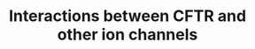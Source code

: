 ---
annotations:
- type: Pathway Ontology
  value: chloride ion transport pathway
authors:
- Flipke
- Thomas
- Khanspers
- MaintBot
- Ddigles
- Egonw
- Mkutmon
description: The CFTR receptor (an ion channel, which transports CL- out of the cell)
  can form a complex with CFTR assiciated protein (CAL), followed by degradation.
  If NHERF1 is present it will form a complex with the CFTR receptor (by binding the
  PDZ1 region), inhibiting degradation. This complex will bind to other proteins /
  ion channels. One of these ion channels is the Slc26 family, which binds to the
  PDZ2 region of NHERF1. After forming this complex  Cl- and NaHCO3 secretion will
  be performed. The same thing happens with the ENaC (an ion channel, which transports
  Na+), which consists of 3 subunits (alfa, beta & gamma). This channels binds YES-accosiated
  protein (YAP), which in his turn binds the PDZ2 region of NHERF1. Also c-YES will
  bind to NHERF1, which inhibits the ENaC channel. By forming this complex Cl- secretion
  will be induced, while Na+ absorption will be reduced.
last-edited: 2015-11-16
organisms:
- Rattus norvegicus
redirect_from:
- /index.php/Pathway:WP1485
- /instance/WP1485
schema-jsonld:
- '@context': https://schema.org/
  '@id': https://wikipathways.github.io/pathways/WP1485.html
  '@type': Dataset
  creator:
    '@type': Organization
    name: WikiPathways
  description: The CFTR receptor (an ion channel, which transports CL- out of the
    cell) can form a complex with CFTR assiciated protein (CAL), followed by degradation.
    If NHERF1 is present it will form a complex with the CFTR receptor (by binding
    the PDZ1 region), inhibiting degradation. This complex will bind to other proteins
    / ion channels. One of these ion channels is the Slc26 family, which binds to
    the PDZ2 region of NHERF1. After forming this complex  Cl- and NaHCO3 secretion
    will be performed. The same thing happens with the ENaC (an ion channel, which
    transports Na+), which consists of 3 subunits (alfa, beta & gamma). This channels
    binds YES-accosiated protein (YAP), which in his turn binds the PDZ2 region of
    NHERF1. Also c-YES will bind to NHERF1, which inhibits the ENaC channel. By forming
    this complex Cl- secretion will be induced, while Na+ absorption will be reduced.
  keywords:
  - ENaC
  - CAL
  - YAP
  - ENaCa
  - Cftr
  - ENaCg
  - Cl
  - NaHCO3
  - ENaCb
  - Slc26 family
  - c-Yes
  - Na+
  - NHERF1
  license: CC0
  name: Interactions between CFTR and other ion channels
seo: CreativeWork
title: Interactions between CFTR and other ion channels
wpid: WP1485
---